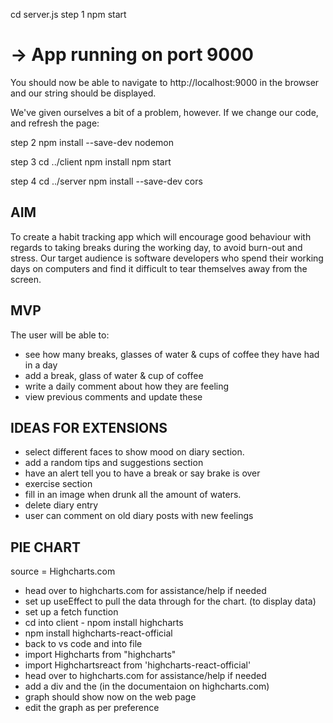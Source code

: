 cd server.js
step 1
npm start

# -> App running on port 9000
You should now be able to navigate to http://localhost:9000 in the browser and our string should be displayed.

We've given ourselves a bit of a problem, however. If we change our code, and refresh the page:

step 2
npm install --save-dev nodemon

step 3 
cd ../client
npm install
npm start

step 4 
cd ../server
npm install --save-dev cors


## AIM

To create a habit tracking app which will encourage good behaviour with regards to taking breaks during the working day, to avoid burn-out and stress. Our target audience is software developers who spend their working days on computers and find it difficult to tear themselves away from the screen.

## MVP

The user will be able to:
- see how many breaks, glasses of water & cups of coffee they have had in a day
- add a break, glass of water & cup of coffee
- write a daily comment about how they are feeling
- view previous comments and update these

## IDEAS FOR EXTENSIONS 

- select different faces to show mood on diary section.
- add a random tips and suggestions section
- have an alert tell you to have a break or say brake is over
- exercise section
- fill in an image when drunk all the amount of waters.
- delete diary entry
- user can comment on old diary posts with new feelings

 ## PIE CHART

source = Highcharts.com
 - head over to highcharts.com for assistance/help if needed
 - set up useEffect to pull the data through for the chart. (to display data)
 - set up a fetch function
 - cd into client - npom install highcharts
 - npm install highcharts-react-official
 - back to vs code and into file
 - import Highcharts from "highcharts"
 - import Highchartsreact from 'highcharts-react-official'
 - head over to highcharts.com for assistance/help if needed
 - add a div and the <Highchart> (in the documentaion on highcharts.com)
 - graph should show now on the web page
 - edit the graph as per preference